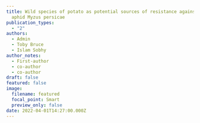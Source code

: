 ```yaml
---
title: Wild species of potato as potential sources of resistance against the
  aphid Myzus persicae
publication_types:
  - "2"
authors:
  - Admin
  - Toby Bruce
  - Islam Sobhy
author_notes:
  - First-author
  - co-author
  - co-author
draft: false
featured: false
image:
  filename: featured
  focal_point: Smart
  preview_only: false
date: 2022-04-01T14:27:00.000Z
---
```

